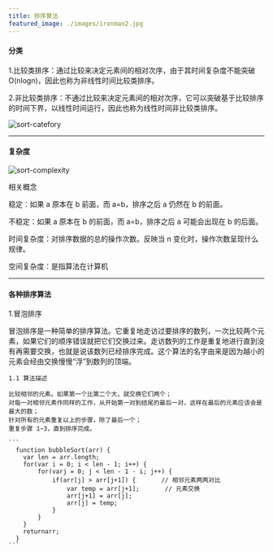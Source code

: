 ```yaml
---
title: 排序算法
featured_image: ./images/ironman2.jpg
---
```


#### 分类

1.比较类排序：通过比较来决定元素间的相对次序，由于其时间复杂度不能突破 O(nlogn)，因此也称为非线性时间比较类排序。

2.非比较类排序：不通过比较来决定元素间的相对次序，它可以突破基于比较排序的时间下界，以线性时间运行，因此也称为线性时间非比较类排序。

![sort-catefory](/images/sort-catefory.jpg)

---

#### 复杂度

![sort-complexity](/images/sort-complexity.jpg)

相关概念

稳定：如果 a 原本在 b 前面，而 a=b，排序之后 a 仍然在 b 的前面。

不稳定：如果 a 原本在 b 的前面，而 a=b，排序之后 a 可能会出现在 b 的后面。

时间复杂度：对排序数据的总的操作次数。反映当 n 变化时，操作次数呈现什么规律。

空间复杂度：是指算法在计算机

---

#### 各种排序算法

1.冒泡排序

冒泡排序是一种简单的排序算法。它重复地走访过要排序的数列，一次比较两个元素，如果它们的顺序错误就把它们交换过来。走访数列的工作是重复地进行直到没有再需要交换，也就是说该数列已经排序完成。这个算法的名字由来是因为越小的元素会经由交换慢慢“浮”到数列的顶端。

    1.1 算法描述

    比较相邻的元素。如果第一个比第二个大，就交换它们两个；
    对每一对相邻元素作同样的工作，从开始第一对到结尾的最后一对，这样在最后的元素应该会是最大的数；
    针对所有的元素重复以上的步骤，除了最后一个；
    重复步骤 1~3，直到排序完成。

    ```
      function bubbleSort(arr) {
        var len = arr.length;
        for(var i = 0; i < len - 1; i++) {
            for(varj = 0; j < len - 1 - i; j++) {
                if(arr[j] > arr[j+1]) {       // 相邻元素两两对比
                    var temp = arr[j+1];       // 元素交换
                    arr[j+1] = arr[j];
                    arr[j] = temp;
                }
            }
        }
        returnarr;
      }
    ```
